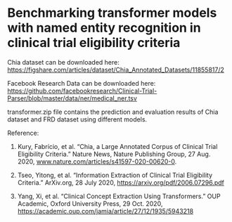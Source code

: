 # Benchmarking transformer models with named entity recognition in clinical trial eligibility criteria 

Chia dataset can be downloaded here: https://figshare.com/articles/dataset/Chia_Annotated_Datasets/11855817/2

Facebook Research Data can be downloaded here: https://github.com/facebookresearch/Clinical-Trial-Parser/blob/master/data/ner/medical_ner.tsv

transformer.zip file contains the prediction and evaluation results of Chia dataset and FRD dataset using different models.





Reference:
1. Kury, Fabrício, et al. “Chia, a Large Annotated Corpus of Clinical Trial Eligibility Criteria.” Nature News, Nature Publishing Group, 27 Aug. 2020, www.nature.com/articles/s41597-020-00620-0. 

2. Tseo, Yitong, et al. “Information Extraction of Clinical Trial Eligibility Criteria.” ArXiv.org, 28 July 2020,  https://arxiv.org/pdf/2006.07296.pdf

3. Yang, Xi, et al. “Clinical Concept Extraction Using Transformers.” OUP Academic, Oxford University Press, 29 Oct. 2020, https://academic.oup.com/jamia/article/27/12/1935/5943218
